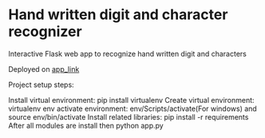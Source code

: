 # Hand written digit and character recognizer

Interactive Flask web app to recognize hand written digit and characters

Deployed on [app_link](https://glacial-temple-26332.herokuapp.com/)

Project setup steps:

Install virtual environment: pip install virtualenv
Create virtual environment: virtualenv env
activate environment: env/Scripts/activate(For windows) and source env/bin/activate
Install related libraries: pip install -r requirements
After all modules are install then
python app.py
